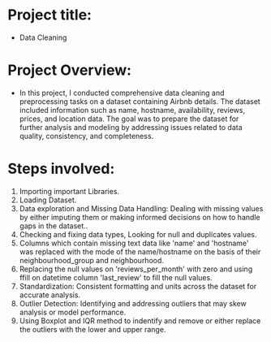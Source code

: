 # Project title: 
* Data Cleaning
  
# Project Overview:
* In this project, I conducted comprehensive data cleaning and preprocessing tasks on a dataset containing Airbnb details. The dataset included information such as name, hostname, availability, reviews, prices, and location data. The goal was to prepare the dataset for further analysis and modeling by addressing issues related to data quality, consistency, and completeness.

# Steps involved:
1. Importing important Libraries.
2. Loading Dataset.
3. Data exploration and Missing Data Handling: Dealing with missing values by either imputing them or making informed decisions on how to handle gaps in the dataset..
4. Checking and fixing data types, Looking for null and duplicates values.
5. Columns which contain missing text data like 'name' and 'hostname' was replaced with the mode of the name/hostname on the basis of their neighbourhood_group and neighbourhood.
6. Replacing the null values on 'reviews_per_month' with zero and using ffill on datetime column 'last_review' to fill the null values.
7. Standardization: Consistent formatting and units across the dataset for accurate analysis.
8. Outlier Detection: Identifying and addressing outliers that may skew analysis or model performance.
9. Using Boxplot and IQR method to indentify and remove or either replace the outliers with the lower and upper range.
